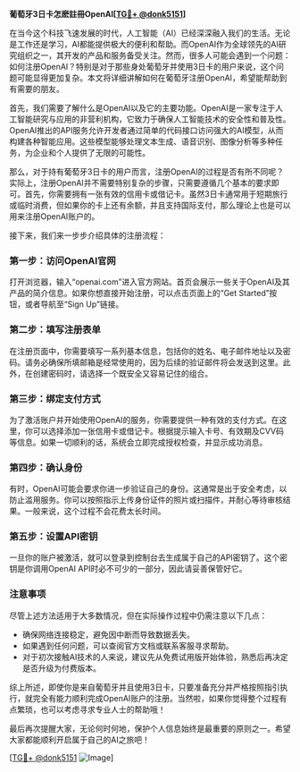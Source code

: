 **葡萄牙3日卡怎麽註冊OpenAI[[TG💪+ @donk5151](https://t.me/s/donk5151)]**

在当今这个科技飞速发展的时代，人工智能（AI）已经深深融入我们的生活。无论是工作还是学习，AI都能提供极大的便利和帮助。而OpenAI作为全球领先的AI研究组织之一，其开发的产品和服务备受关注。然而，很多人可能会遇到一个问题：如何注册OpenAI？特别是对于那些身处葡萄牙并使用3日卡的用户来说，这个问题可能显得更加复杂。本文将详细讲解如何在葡萄牙注册OpenAI，希望能帮助到有需要的朋友。

首先，我们需要了解什么是OpenAI以及它的主要功能。OpenAI是一家专注于人工智能研究与应用的非营利机构，它致力于确保人工智能技术的安全性和普及性。OpenAI推出的API服务允许开发者通过简单的代码接口访问强大的AI模型，从而构建各种智能应用。这些模型能够处理文本生成、语音识别、图像分析等多种任务，为企业和个人提供了无限的可能性。

那么，对于持有葡萄牙3日卡的用户而言，注册OpenAI的过程是否有所不同呢？实际上，注册OpenAI并不需要特别复杂的步骤，只需要遵循几个基本的要求即可。首先，你需要拥有一张有效的信用卡或借记卡。虽然3日卡通常用于短期旅行或临时消费，但如果你的卡上还有余额，并且支持国际支付，那么理论上也是可以用来注册OpenAI账户的。

接下来，我们来一步步介绍具体的注册流程：

### 第一步：访问OpenAI官网
打开浏览器，输入“openai.com”进入官方网站。首页会展示一些关于OpenAI及其产品的简介信息。如果你想直接开始注册，可以点击页面上的“Get Started”按钮，或者导航至“Sign Up”链接。

### 第二步：填写注册表单
在注册页面中，你需要填写一系列基本信息，包括你的姓名、电子邮件地址以及密码。请务必确保所填邮箱是经常使用的，因为后续的验证邮件将会发送到这里。此外，在创建密码时，请选择一个既安全又容易记住的组合。

### 第三步：绑定支付方式
为了激活账户并开始使用OpenAI的服务，你需要提供一种有效的支付方式。在这里，你可以选择添加一张信用卡或借记卡。根据提示输入卡号、有效期及CVV码等信息。如果一切顺利的话，系统会立即完成授权检查，并显示成功消息。

### 第四步：确认身份
有时，OpenAI可能会要求你进一步验证自己的身份。这通常是出于安全考虑，以防止滥用服务。你可以按照指示上传身份证件的照片或扫描件，并耐心等待审核结果。一般来说，这个过程不会花费太长时间。

### 第五步：设置API密钥
一旦你的账户被激活，就可以登录到控制台去生成属于自己的API密钥了。这个密钥是你调用OpenAI API时必不可少的一部分，因此请妥善保管好它。

### 注意事项
尽管上述方法适用于大多数情况，但在实际操作过程中仍需注意以下几点：
- 确保网络连接稳定，避免因中断而导致数据丢失。
- 如果遇到任何问题，可以查阅官方文档或联系客服寻求帮助。
- 对于初次接触AI技术的人来说，建议先从免费试用版开始体验，熟悉后再决定是否升级为付费版本。

综上所述，即使你是来自葡萄牙并且使用3日卡，只要准备充分并严格按照指引执行，就完全有能力顺利完成OpenAI账户的注册。当然啦，如果你觉得整个过程有点繁琐，也可以考虑寻求专业人士的帮助哦！

最后再次提醒大家，无论何时何地，保护个人信息始终是最重要的原则之一。希望大家都能顺利开启属于自己的AI之旅吧！

[[TG💪+ @donk5151](https://t.me/s/donk5151) ![Image](https://i.postimg.cc/rwNCRYN7/Snipaste-2025-04-30-17-27-05.png)]
